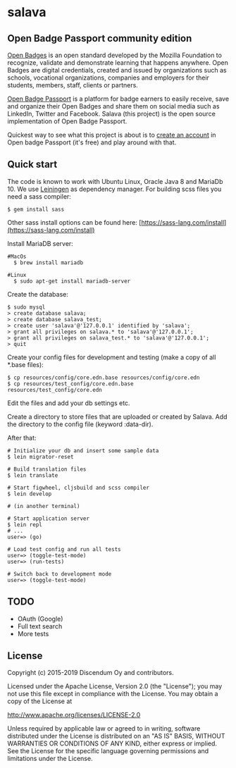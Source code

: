 # salava

## Open Badge Passport community edition

[Open Badges](http://openbadges.org/) is an open standard developed by the
Mozilla Foundation to recognize, validate and demonstrate learning that
happens anywhere. Open Badges are digital credentials, created and issued by
organizations such as schools, vocational organizations, companies and
employers for their students, members, staff, clients or partners.

[Open Badge Passport](https://openbadgepassport.com/) is a platform for badge
earners to easily receive, save and organize their Open Badges and share them
on social media such as LinkedIn, Twitter and Facebook. Salava (this project)
is the open source implementation of Open Badge Passport.

Quickest way to see what this project is about is to
[create an account](https://openbadgepassport.com/en/user/register)
in Open badge Passport (it's free) and play around with that.


## Quick start

The code is known to work with Ubuntu Linux, Oracle Java 8 and MariaDb 10. We use
[Leiningen](http://leiningen.org/) as dependency manager. For building scss files you need a sass
compiler:

    $ gem install sass

Other sass install options can be found here: [https://sass-lang.com/install](https://sass-lang.com/install)


Install MariaDB server:

    #MacOs
      $ brew install mariadb

    #Linux
      $ sudo apt-get install mariadb-server

Create the database:

    $ sudo mysql
    > create database salava;
    > create database salava_test;
    > create user 'salava'@'127.0.0.1' identified by 'salava';
    > grant all privileges on salava.* to 'salava'@'127.0.0.1';
    > grant all privileges on salava_test.* to 'salava'@'127.0.0.1';
    > quit

Create your config files for development and testing (make a copy of all \*.base files):

    $ cp resources/config/core.edn.base resources/config/core.edn
    $ cp resources/test_config/core.edn.base resources/test_config/core.edn


Edit the files and add your db settings etc.

Create a directory to store files that are uploaded or created by Salava. Add
the directory to the config file (keyword :data-dir).

After that:

    # Initialize your db and insert some sample data
    $ lein migrator-reset

    # Build translation files
    $ lein translate

    # Start figwheel, cljsbuild and scss compiler
    $ lein develop

    # (in another terminal)

    # Start application server
    $ lein repl
    # ...
    user=> (go)

    # Load test config and run all tests
    user=> (toggle-test-mode)
    user=> (run-tests)

    # Switch back to development mode
    user=> (toggle-test-mode)

## TODO

- OAuth (Google)
- Full text search
- More tests


## License

Copyright (c) 2015-2019 Discendum Oy and contributors.

Licensed under the Apache License, Version 2.0 (the "License");
you may not use this file except in compliance with the License.
You may obtain a copy of the License at

http://www.apache.org/licenses/LICENSE-2.0

Unless required by applicable law or agreed to in writing, software
distributed under the License is distributed on an "AS IS" BASIS,
WITHOUT WARRANTIES OR CONDITIONS OF ANY KIND, either express or implied.
See the License for the specific language governing permissions and
limitations under the License.
